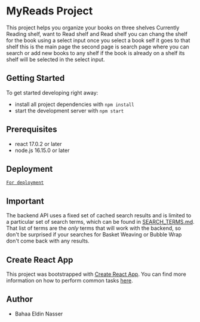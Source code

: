 # MyReads Project

This project helps you organize your books on three shelves Currently Reading shelf, want to Read shelf and Read shelf you can chang the shelf for the book using a select input once you select a book self it goes to that shelf this is the main page the second page is search page where you can search or add new books to any shelf if the book is already on a shelf its shelf will be selected in the select input.

## Getting Started

To get started developing right away:

- install all project dependencies with `npm install`
- start the development server with `npm start`

## Prerequisites
- react 17.0.2 or later
- node.js 16.15.0 or later

## Deployment
[`For deployment`](https://create-react-app.dev/docs/deployment)

## Important

The backend API uses a fixed set of cached search results and is limited to a particular set of search terms, which can be found in [SEARCH_TERMS.md](SEARCH_TERMS.md). That list of terms are the _only_ terms that will work with the backend, so don't be surprised if your searches for Basket Weaving or Bubble Wrap don't come back with any results.

## Create React App

This project was bootstrapped with [Create React App](https://github.com/facebook/create-react-app). You can find more information on how to perform common tasks [here](https://github.com/facebook/create-react-app/blob/main/packages/cra-template/template/README.md).

## Author
- Bahaa Eldin Nasser 
